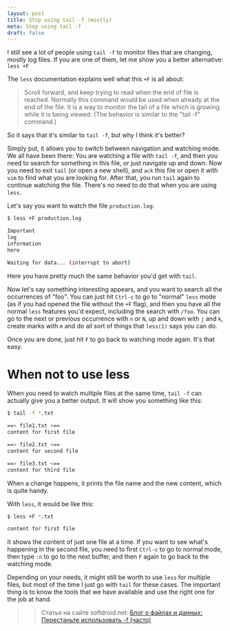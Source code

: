 ```yaml
---
layout: post
title: Stop using tail -f (mostly)
meta: Stop using tail -f
draft: false
---
```


I still see a lot of people using `tail -f` to monitor files that are changing, mostly log files. If you are one of them, let me show you a better alternative: `less +F`

The `less` documentation explains well what this `+F` is all about: 
> Scroll  forward,  and keep trying to read when the end of file is reached.  Normally this command would be used when already at the end of the file.  It is a way to monitor the tail of a file which is
> growing while it is being viewed.  (The behavior is similar to the "tail -f" command.)

So it says that it's similar to `tail -f`, but why I think it's better?

Simply put, it allows you to switch between navigation and watching mode. We all have been there: You are watching a file with `tail -f`, and then you need to search for something in this file, or just navigate up and down.
Now you need to exit `tail` (or open a new shell), and `ack` this file or open it with `vim` to find what you are looking for. After that, you run `tail` again to continue watching the file. There's no need to do that when
you are using `less`.

Let's say you want to watch the file `production.log`:

```bash
$ less +F production.log

Important
log
information
here

Waiting for data... (interrupt to abort)
```

Here you have pretty much the same behavior you'd get with `tail`.  

Now let's say something interesting appears, and you want to search all the occurrences of "foo". You can just hit `Ctrl-c` to go to "normal" `less` 
mode (as if you had opened the file without the `+F` flag), and then you have all the normal `less` features you'd expect, including the search with `/foo`. You can go to the next or previous occurrence with `n` or `N`,
up and down with `j` and `k`, create marks with `m` and do all sort of things that `less(1)` says you can do.

Once you are done, just hit `F` to go back to watching mode again. It's that easy.


# When not to use less

When you need to watch multiple files at the same time, `tail -f` can actually give you a better output. It will show you something like this:

```bash
$ tail -f *.txt

==> file1.txt <==
content for first file

==> file2.txt <==
content for second file

==> file3.txt <==
content for third file
```

When a change happens, it prints the file name and the new content, which is quite handy.

With `less`, it would be like this:

```bash
$ less +F *.txt

content for first file
```

It shows the content of just one file at a time. If you want to see what's happening in the second file, you need to first `Ctrl-c` to go to normal mode, then type `:n` to go to the next buffer, and then `F` again to go back to the watching mode.

Depending on your needs, it might still be worth to use `less` for multiple files, but most of the time I just go with `tail` for these cases. The important thing is to know the tools that we have available and use the right one 
for the job at hand.


>> Статья на сайте softdroid.net: <a href="http://softdroid.net/perestante-ispolzovat-f-chasto">Блог о файлах и данных: Перестаньте использовать -f (часто)</a>
